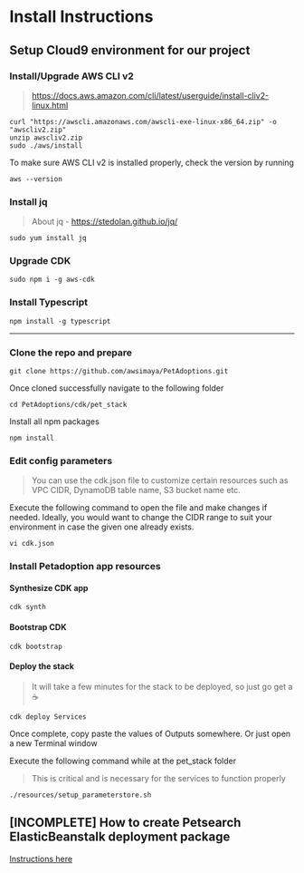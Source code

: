 
# Install Instructions

## Setup Cloud9 environment for our project

### Install/Upgrade AWS CLI v2
> https://docs.aws.amazon.com/cli/latest/userguide/install-cliv2-linux.html
```
curl "https://awscli.amazonaws.com/awscli-exe-linux-x86_64.zip" -o "awscliv2.zip"
unzip awscliv2.zip
sudo ./aws/install
```
To make sure AWS CLI v2 is installed properly, check the version by running

```
aws --version
```
### Install jq

> About jq - https://stedolan.github.io/jq/
```
sudo yum install jq
```
### Upgrade CDK
```
sudo npm i -g aws-cdk
```

### Install Typescript
```
npm install -g typescript
```
---------------------------

### Clone the repo and prepare
```
git clone https://github.com/awsimaya/PetAdoptions.git
```
Once cloned successfully navigate to the following folder

```
cd PetAdoptions/cdk/pet_stack
```
Install all npm packages

```
npm install
```

### Edit config parameters
> You can use the cdk.json file to customize certain resources such as VPC CIDR, DynamoDB table name, S3 bucket name etc.

Execute the following command to open the file and make changes if needed. Ideally, you would want to change the CIDR range to suit your environment in case the given one already exists.

```
vi cdk.json
```

### Install Petadoption app resources

#### Synthesize CDK app

```
cdk synth
```
#### Bootstrap CDK 

```
cdk bootstrap
```

#### Deploy the stack

> It will take a few minutes for the stack to be deployed, so just go get a ☕️

```
cdk deploy Services
```
Once complete, copy paste the values of Outputs somewhere. Or just open a new Terminal window

Execute the following command while at the pet_stack folder

> This is critical and is necessary for the services to function properly

```
./resources/setup_parameterstore.sh 
```


## [INCOMPLETE] How to create Petsearch ElasticBeanstalk deployment package
[Instructions here](petsearch/README.md)